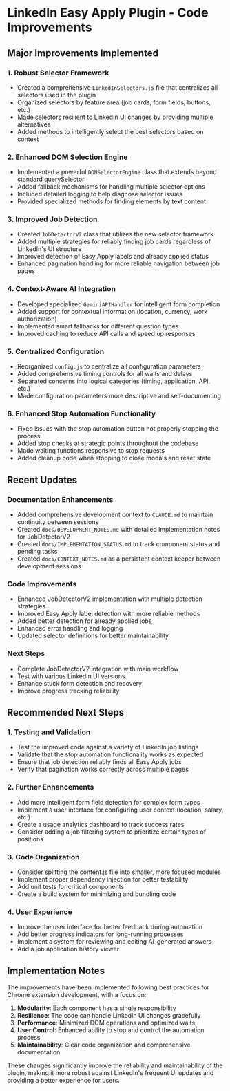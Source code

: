 # LinkedIn Easy Apply Plugin - Code Improvements

## Major Improvements Implemented

### 1. Robust Selector Framework
- Created a comprehensive `LinkedInSelectors.js` file that centralizes all selectors used in the plugin
- Organized selectors by feature area (job cards, form fields, buttons, etc.)
- Made selectors resilient to LinkedIn UI changes by providing multiple alternatives
- Added methods to intelligently select the best selectors based on context

### 2. Enhanced DOM Selection Engine
- Implemented a powerful `DOMSelectorEngine` class that extends beyond standard querySelector
- Added fallback mechanisms for handling multiple selector options
- Included detailed logging to help diagnose selector issues
- Provided specialized methods for finding elements by text content

### 3. Improved Job Detection
- Created `JobDetectorV2` class that utilizes the new selector framework
- Added multiple strategies for reliably finding job cards regardless of LinkedIn's UI structure
- Improved detection of Easy Apply labels and already applied status
- Enhanced pagination handling for more reliable navigation between job pages

### 4. Context-Aware AI Integration
- Developed specialized `GeminiAPIHandler` for intelligent form completion
- Added support for contextual information (location, currency, work authorization)
- Implemented smart fallbacks for different question types
- Improved caching to reduce API calls and speed up responses

### 5. Centralized Configuration
- Reorganized `config.js` to centralize all configuration parameters
- Added comprehensive timing controls for all waits and delays
- Separated concerns into logical categories (timing, application, API, etc.)
- Made configuration parameters more descriptive and self-documenting

### 6. Enhanced Stop Automation Functionality
- Fixed issues with the stop automation button not properly stopping the process
- Added stop checks at strategic points throughout the codebase
- Made waiting functions responsive to stop requests
- Added cleanup code when stopping to close modals and reset state

## Recent Updates

### Documentation Enhancements
- Added comprehensive development context to `CLAUDE.md` to maintain continuity between sessions
- Created `docs/DEVELOPMENT_NOTES.md` with detailed implementation notes for JobDetectorV2
- Created `docs/IMPLEMENTATION_STATUS.md` to track component status and pending tasks
- Created `docs/CONTEXT_NOTES.md` as a persistent context keeper between development sessions

### Code Improvements
- Enhanced JobDetectorV2 implementation with multiple detection strategies
- Improved Easy Apply label detection with more reliable methods
- Added better detection for already applied jobs
- Enhanced error handling and logging
- Updated selector definitions for better maintainability

### Next Steps
- Complete JobDetectorV2 integration with main workflow
- Test with various LinkedIn UI versions
- Enhance stuck form detection and recovery
- Improve progress tracking reliability

## Recommended Next Steps

### 1. Testing and Validation
- Test the improved code against a variety of LinkedIn job listings
- Validate that the stop automation functionality works as expected
- Ensure that job detection reliably finds all Easy Apply jobs
- Verify that pagination works correctly across multiple pages

### 2. Further Enhancements
- Add more intelligent form field detection for complex form types
- Implement a user interface for configuring user context (location, salary, etc.)
- Create a usage analytics dashboard to track success rates
- Consider adding a job filtering system to prioritize certain types of positions

### 3. Code Organization
- Consider splitting the content.js file into smaller, more focused modules
- Implement proper dependency injection for better testability
- Add unit tests for critical components
- Create a build system for minimizing and bundling code

### 4. User Experience
- Improve the user interface for better feedback during automation
- Add better progress indicators for long-running processes
- Implement a system for reviewing and editing AI-generated answers
- Add a job application history viewer

## Implementation Notes

The improvements have been implemented following best practices for Chrome extension development, with a focus on:

1. **Modularity**: Each component has a single responsibility
2. **Resilience**: The code can handle LinkedIn UI changes gracefully
3. **Performance**: Minimized DOM operations and optimized waits
4. **User Control**: Enhanced ability to stop and control the automation process
5. **Maintainability**: Clear code organization and comprehensive documentation

These changes significantly improve the reliability and maintainability of the plugin, making it more robust against LinkedIn's frequent UI updates and providing a better experience for users. 